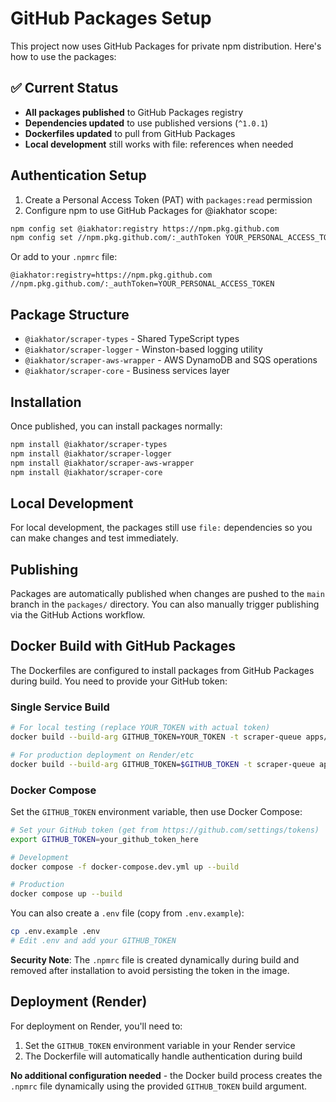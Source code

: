 # GitHub Packages Setup

This project now uses GitHub Packages for private npm distribution. Here's how to use the packages:

## ✅ Current Status

- **All packages published** to GitHub Packages registry
- **Dependencies updated** to use published versions (`^1.0.1`)
- **Dockerfiles updated** to pull from GitHub Packages
- **Local development** still works with file: references when needed

## Authentication Setup

1. Create a Personal Access Token (PAT) with `packages:read` permission
2. Configure npm to use GitHub Packages for @iakhator scope:

```bash
npm config set @iakhator:registry https://npm.pkg.github.com
npm config set //npm.pkg.github.com/:_authToken YOUR_PERSONAL_ACCESS_TOKEN
```

Or add to your `.npmrc` file:

```
@iakhator:registry=https://npm.pkg.github.com
//npm.pkg.github.com/:_authToken=YOUR_PERSONAL_ACCESS_TOKEN
```

## Package Structure

- `@iakhator/scraper-types` - Shared TypeScript types
- `@iakhator/scraper-logger` - Winston-based logging utility  
- `@iakhator/scraper-aws-wrapper` - AWS DynamoDB and SQS operations
- `@iakhator/scraper-core` - Business services layer

## Installation

Once published, you can install packages normally:

```bash
npm install @iakhator/scraper-types
npm install @iakhator/scraper-logger
npm install @iakhator/scraper-aws-wrapper
npm install @iakhator/scraper-core
```

## Local Development

For local development, the packages still use `file:` dependencies so you can make changes and test immediately.

## Publishing

Packages are automatically published when changes are pushed to the `main` branch in the `packages/` directory. You can also manually trigger publishing via the GitHub Actions workflow.

## Docker Build with GitHub Packages

The Dockerfiles are configured to install packages from GitHub Packages during build. You need to provide your GitHub token:

### Single Service Build
```bash
# For local testing (replace YOUR_TOKEN with actual token)
docker build --build-arg GITHUB_TOKEN=YOUR_TOKEN -t scraper-queue apps/queue

# For production deployment on Render/etc
docker build --build-arg GITHUB_TOKEN=$GITHUB_TOKEN -t scraper-queue apps/queue
```

### Docker Compose
Set the `GITHUB_TOKEN` environment variable, then use Docker Compose:

```bash
# Set your GitHub token (get from https://github.com/settings/tokens)
export GITHUB_TOKEN=your_github_token_here

# Development
docker compose -f docker-compose.dev.yml up --build

# Production  
docker compose up --build
```

You can also create a `.env` file (copy from `.env.example`):
```bash
cp .env.example .env
# Edit .env and add your GITHUB_TOKEN
```

**Security Note**: The `.npmrc` file is created dynamically during build and removed after installation to avoid persisting the token in the image.

## Deployment (Render)

For deployment on Render, you'll need to:

1. Set the `GITHUB_TOKEN` environment variable in your Render service
2. The Dockerfile will automatically handle authentication during build

**No additional configuration needed** - the Docker build process creates the `.npmrc` file dynamically using the provided `GITHUB_TOKEN` build argument.
